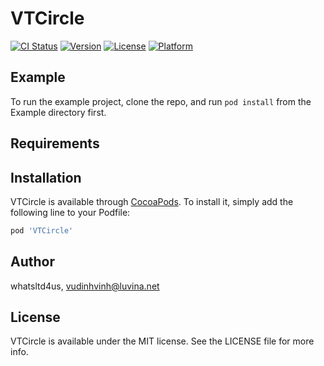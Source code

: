 # VTCircle

[![CI Status](https://img.shields.io/travis/whatsltd4us/VTCircle.svg?style=flat)](https://travis-ci.org/whatsltd4us/VTCircle)
[![Version](https://img.shields.io/cocoapods/v/VTCircle.svg?style=flat)](https://cocoapods.org/pods/VTCircle)
[![License](https://img.shields.io/cocoapods/l/VTCircle.svg?style=flat)](https://cocoapods.org/pods/VTCircle)
[![Platform](https://img.shields.io/cocoapods/p/VTCircle.svg?style=flat)](https://cocoapods.org/pods/VTCircle)

## Example

To run the example project, clone the repo, and run `pod install` from the Example directory first.

## Requirements

## Installation

VTCircle is available through [CocoaPods](https://cocoapods.org). To install
it, simply add the following line to your Podfile:

```ruby
pod 'VTCircle'
```

## Author

whatsltd4us, vudinhvinh@luvina.net

## License

VTCircle is available under the MIT license. See the LICENSE file for more info.
